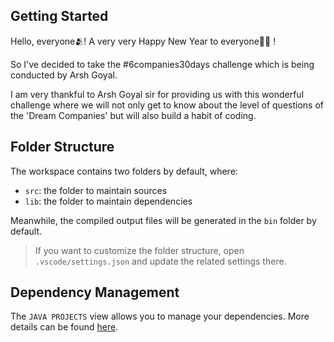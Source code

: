 ## Getting Started

Hello, everyone🫂! A very very Happy New Year to everyone🎇🎊 !

So I've decided to take the #6companies30days challenge which is being conducted by Arsh Goyal.

I am very thankful to Arsh Goyal sir for providing us with this wonderful challenge where we will not only get to know about the level of questions of the 'Dream Companies' but will also build a habit of coding.

## Folder Structure

The workspace contains two folders by default, where:

- `src`: the folder to maintain sources
- `lib`: the folder to maintain dependencies

Meanwhile, the compiled output files will be generated in the `bin` folder by default.

> If you want to customize the folder structure, open `.vscode/settings.json` and update the related settings there.

## Dependency Management

The `JAVA PROJECTS` view allows you to manage your dependencies. More details can be found [here](https://github.com/microsoft/vscode-java-dependency#manage-dependencies).